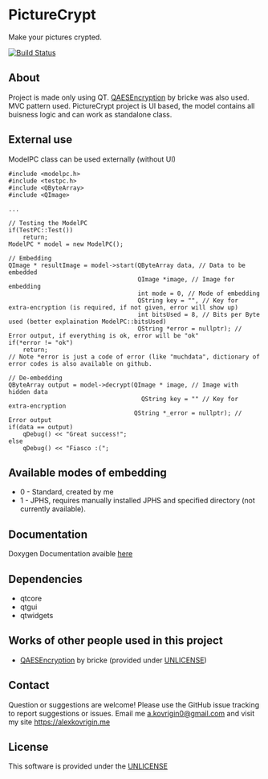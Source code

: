 # PictureCrypt
Make your pictures crypted.

[![Build Status](https://travis-ci.com/waleko/PictureCrypt.svg?branch=master)](https://travis-ci.com/waleko/PictureCrypt)

## About
Project is made only using QT.
[QAESEncryption](https://github.com/bricke/Qt-AES) by bricke was also used.
MVC pattern used.
PictureCrypt project is UI based, the model contains all buisness logic and can work as standalone class.

## External use
ModelPC class can be used externally (without UI)
```
#include <modelpc.h>
#include <testpc.h>
#include <QByteArray>
#include <QImage>

...

// Testing the ModelPC
if(TestPC::Test())
	return;
ModelPC * model = new ModelPC();

// Embedding
QImage * resultImage = model->start(QByteArray data, // Data to be embedded
									QImage *image, // Image for embedding
									int mode = 0, // Mode of embedding
									QString key = "", // Key for extra-encryption (is required, if not given, error will show up)
									int bitsUsed = 8, // Bits per Byte used (better explaination ModelPC::bitsUsed)
									QString *error = nullptr); // Error output, if everything is ok, error will be "ok"
if(*error != "ok")
	return;
// Note *error is just a code of error (like "muchdata", dictionary of error codes is also available on github.

// De-embedding
QByteArray output = model->decrypt(QImage * image, // Image with hidden data
									 QString key = "" // Key for extra-encryption
								   QString *_error = nullptr); // Error output
if(data == output)
	qDebug() << "Great success!";
else
	qDebug() << "Fiasco :(";
```

## Available modes of embedding
* 0 - Standard, created by me
* 1 - JPHS, requires manually installed JPHS and specified directory (not currently available).

## Documentation
Doxygen Documentation avaible [here](https://alexkovrigin.me/PictureCrypt)

## Dependencies
* qtcore
* qtgui
* qtwidgets

## Works of other people used in this project
 * [QAESEncryption](https://github.com/bricke/Qt-AES) by bricke (provided under [UNLICENSE](https://unlicense.org/))

## Contact
Question or suggestions are welcome!
Please use the GitHub issue tracking to report suggestions or issues.
Email me a.kovrigin0@gmail.com and visit my site https://alexkovrigin.me

## License
This software is provided under the [UNLICENSE](http://unlicense.org/)
